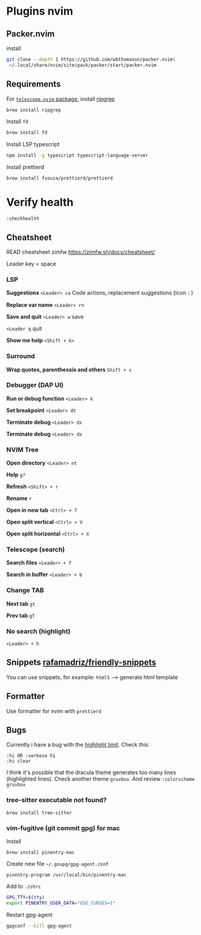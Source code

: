 # Plugins nvim

## Packer.nvim
install
```sh
git clone --depth 1 https://github.com/wbthomason/packer.nvim\
 ~/.local/share/nvim/site/pack/packer/start/packer.nvim
```

## Requirements
For [`telescope.nvim` package](https://github.com/nvim-telescope/telescope.nvim), install [ripgrep](https://github.com/BurntSushi/ripgrep#installation)

```sh
brew install ripgrep
```

Install `fd`
```sh
brew install fd
```

Install LSP typescript
```sh
npm install -g typescript typescript-language-server
```

Install prettierd
```
brew install fsouza/prettierd/prettierd
```

# Verify health
```
:checkhealth
```



## Cheatsheet

READ cheatsheet zimfw https://zimfw.sh/docs/cheatsheet/

Leader key = space

### LSP

**Suggestions**
`<Leader> ca` Code actions, replacement suggestions (icon 💡)

**Replace var name**
`<Leader> rn`

**Save and quit**
`<Leader> w` save

`<Leader q` quit

**Show me help**
`<Shift + k>`


### Surround
**Wrap quotes, parenthessis and others**
`Shift + s`

### Debugger (DAP UI)
**Run or debug function**
`<Leader> k`

**Set breakpoint**
`<Leader> dt`

**Terminate debug**
`<Leader> dx`

**Terminate debug**
`<Leader> dx`

### NVIM Tree
**Open directory**
`<Leader> nt`

**Help**
`g?`

**Refresh**
`<Shift> + r`

**Rename**
`r`

**Open in new tab**
`<Ctrl> + T`

**Open split vertical**
`<Ctrl> + V`

**Open split horizontal**
`<Ctrl> + X`

### Telescope (search)

**Search files**
`<Leader> + f`

**Search in buffer**
`<Leader> + b`

### Change TAB
**Next tab**
`gt`

**Prev tab**
`gT`

### No search (highlight)
`<Leader> + h`

## Snippets [rafamadriz/friendly-snippets](https://github.com/rafamadriz/friendly-snippets)
You can use snippets, for example:
`html5` --> generate html template

## Formatter
Use formatter for nvim with `prettierd`

## Bugs

Currently i have a bug with the [highlight limit](https://github.com/neovim/neovim/blob/e6ff154be6da8bd53b604fb6e38686acae75b24f/src/nvim/syntax.c#L101). Check this:
```
:hi OR :verbose hi
:hi clear
```

I think it's possible that the dracula theme generates too many lines (highlighted lines).
Check another theme `gruvbox`. And review `:colorscheme gruvbox`

### tree-sitter executable not found?
```
brew install tree-sitter
```

### vim-fugitive (git commit gpg) for mac
Install
```
brew install pinentry-mac
```

Create new file `~/.gnupg/gpg-agent.conf`
```
pinentry-program /usr/local/bin/pinentry-mac
```

Add to `.zshrc`
```sh
GPG_TTY=$(tty)
export PINENTRY_USER_DATA="USE_CURSES=1"
```

Restart gpg-agent
```sh
gpgconf --kill gpg-agent
```
